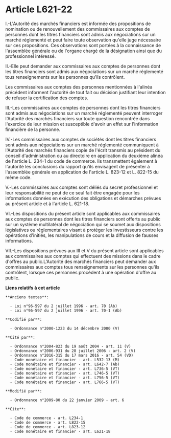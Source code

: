 # Article L621-22

I.-L'Autorité des marchés financiers est informée des propositions de nomination ou de renouvellement des commissaires aux
comptes de personnes dont les titres financiers sont admis aux négociations sur un marché réglementé et peut faire toute
observation qu'elle juge nécessaire sur ces propositions. Ces observations sont portées à la connaissance de l'assemblée
générale ou de l'organe chargé de la désignation ainsi que du professionnel intéressé. 

II.-Elle peut demander aux commissaires aux comptes de personnes dont les titres financiers sont admis aux négociations sur
un marché réglementé tous renseignements sur les personnes qu'ils contrôlent. 

Les commissaires aux comptes des personnes mentionnées à l'alinéa précédent informent l'autorité de tout fait ou décision
justifiant leur intention de refuser la certification des comptes. 

III.-Les commissaires aux comptes de personnes dont les titres financiers sont admis aux négociations sur un marché
réglementé peuvent interroger l'Autorité des marchés financiers sur toute question rencontrée dans l'exercice de leur mission
et susceptible d'avoir un effet sur l'information financière de la personne. 

IV.-Les commissaires aux comptes de sociétés dont les titres financiers sont admis aux négociations sur un marché réglementé
communiquent à l'Autorité des marchés financiers copie de l'écrit transmis au président du conseil d'administration ou au
directoire en application du deuxième alinéa de l'article L. 234-1 du code de commerce. Ils transmettent également à
l'autorité les conclusions du rapport qu'ils envisagent de présenter à l'assemblée générale en application de l'article L.
823-12 et L. 822-15 du même code.

V.-Les commissaires aux comptes sont déliés du secret professionnel et leur responsabilité ne peut de ce seul fait être
engagée pour les informations données en exécution des obligations et démarches prévues au présent article et à l'article L.
621-18. 

VI.-Les dispositions du présent article sont applicables aux commissaires aux comptes de personnes dont les titres financiers
sont offerts au public sur un système multilatéral de négociation qui se soumet aux dispositions législatives ou
réglementaires visant à protéger les investisseurs contre les opérations d'initiés, les manipulations de cours et la
diffusion de fausses informations. 

VII.-Les dispositions prévues aux III et V du présent article sont applicables aux commissaires aux comptes qui effectuent
des missions dans le cadre d'offres au public.L'Autorité des marchés financiers peut demander aux commissaires aux comptes
tous renseignements sur les personnes qu'ils contrôlent, lorsque ces personnes procèdent à une opération d'offre au public.

**Liens relatifs à cet article**

	**Anciens textes**:

	  - Loi n°96-597 du 2 juillet 1996 - art. 70 (Ab)
	  - Loi n°96-597 du 2 juillet 1996 - art. 70-1 (Ab)

	**Codifié par**:

	  - Ordonnance n°2000-1223 du 14 décembre 2000 (V)

	**Cité par**:

	  - Ordonnance n°2004-823 du 19 août 2004 - art. 11 (V)
	  - Ordonnance n°2006-931 du 28 juillet 2006 - art. 2 (V)
	  - Ordonnance n°2016-315 du 17 mars 2016 - art. 54 (VD)
	  - Code monétaire et financier - art. L532-13 (M)
	  - Code monétaire et financier - art. L642-7 (Ab)
	  - Code monétaire et financier - art. L736-5 (VT)
	  - Code monétaire et financier - art. L746-5 (VT)
	  - Code monétaire et financier - art. L756-5 (VT)
	  - Code monétaire et financier - art. L766-5 (VT)

	**Modifié par**:

	  - Ordonnance n°2009-80 du 22 janvier 2009 - art. 6

	**Cite**:

	  - Code de commerce - art. L234-1
	  - Code de commerce - art. L822-15
	  - Code de commerce - art. L823-12
	  - Code monétaire et financier - art. L621-18
